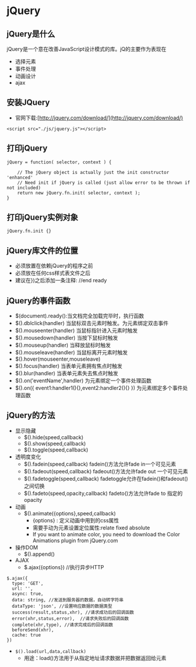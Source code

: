 # jQuery

## jQuery是什么
jQuery是一个意在改善JavaScript设计模式的库。jQ的主要作为表现在
  - 选择元素
  - 事件处理
  - 动画设计
  - ajax

## 安装JQuery
- 官网下载:[http://jquery.com/download/](http://jquery.com/download/)
```
<script src="./js/jquery.js"></script>
```

## 打印jQuery
```
jQuery = function( selector, context ) {

    // The jQuery object is actually just the init constructor 'enhanced'
    // Need init if jQuery is called (just allow error to be thrown if not included)
    return new jQuery.fn.init( selector, context );
}
```

## 打印jQuery实例对象
```
jQuery.fn.init {}
```

## jQuery库文件的位置
- 必须放置在依赖jQuery的程序之前
- 必须放在任何css样式表文件之后
- 建议在})之后添加一条注释: //end ready

## jQuery的事件函数
- $(document).ready():当文档完全加载完毕时，执行函数
- $().dblclick(handler) 当鼠标双击元素时触发。为元素绑定双击事件
- $().mouseenter(handler) 当鼠标指针进入元素时触发
- $().mousedown(handler) 当按下鼠标时触发
- $().mouseup(handler) 当释放鼠标时触发
- $().mouseleave(handler) 当鼠标离开元素时触发
- $().hover(mouseenter,mouseleave)
- $().focus(handler) 当表单元素拥有焦点时触发
- $().blur(handler) 当表单元素失去焦点时触发
- $().on('eventName',handler) 为元素绑定一个事件处理函数
- $().on({ event1:handler1(){},event2:handler2(){} }) 为元素绑定多个事件处理函数

## jQuery的方法
- 显示隐藏
  - $().hide(speed,callback)
  - $().show(speed,callback)
  - $().toggle(speed,callback)
- 透明度变化
  - $().fadein(speed,callback) fadein()方法允许fade in一个可见元素
  - $().fadeout(speed,callback)  fadeout()方法允许fade out 一个可见元素
  - $().fadetoggle(speed,callback) fadetoggle允许在fadein()和fadeout()之间切换
  - $().fadeto(speed,opacity,callback)  fadeto()方法允许fade to 指定的opacity
- 动画
  - $().animate({options},speed,callback)
    - {options} : 定义动画中用到的css属性
    - 需要手动为元素设置定位属性:relate fixed absolute
    - If you want to animate color, you need to download the Color Animations plugin from jQuery.com
- 操作DOM
  - $().append()
- AJAX
  - $.ajax({options}) //执行异步HTTP
```
$.ajax({
  type: 'GET',
  url: '',
  async: true,
  data: string, //发送到服务器的数据，自动转字符串
  dataType: 'json', //设置响应数据的数据类型
  success(result,status,xhr), //请求成功后的回调函数
  error(xhr,status,error),  //请求失败后的回调函数
  complete(xhr,type), //请求完成后的回调函数
  beforeSend(xhr),
  cache: true
})
```
  - `$().load(url,data,callback)`
    - 用途：load()方法用于从指定地址请求数据并把数据返回给元素
  
